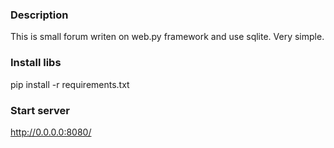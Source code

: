 ### Description

This is small forum writen on web.py framework and use sqlite. Very simple. 

### Install libs

pip install -r requirements.txt

### Start server

http://0.0.0.0:8080/